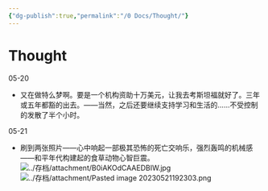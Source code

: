 ```yaml
---
{"dg-publish":true,"permalink":"/0 Docs/Thought/"}
---
```


# Thought

05-20

- 又在做特么梦啊。要是一个机构资助十万美元，让我去考斯坦福就好了。三年或五年都豁的出去。——当然，之后还要继续支持学习和生活的……不受控制的发散了半个小时。

05-21

- 刷到两张照片——心中响起一部极其恐怖的死亡交响乐，强烈轰鸣的机械感——和平年代构建起的食草动物心智巨震。
  ![../存档/attachment/B0iAKOdCAAEDBIW.jpg](/img/user/%E5%AD%98%E6%A1%A3/attachment/B0iAKOdCAAEDBIW.jpg)![../存档/attachment/Pasted image 20230521192303.png](/img/user/%E5%AD%98%E6%A1%A3/attachment/Pasted%20image%2020230521192303.png)
